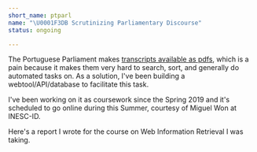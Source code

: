 ```yaml
---
short_name: ptparl
name: "\U0001F3DB Scrutinizing Parliamentary Discourse"
status: ongoing

---
```

The Portuguese Parliament makes [transcripts available as pdfs](https://www.parlamento.pt/DAR/Paginas/DAR1Serie.aspx), which is a pain because it makes them very hard to search, sort, and generally do automated tasks on. As a solution, I've been building a webtool/API/database to facilitate this task. 

I've been working on it as coursework since the Spring 2019 and it's scheduled to go online during this Summer, courtesy of Miguel Won at INESC-ID.

Here's a report I wrote for the course on Web Information Retrieval I was taking.